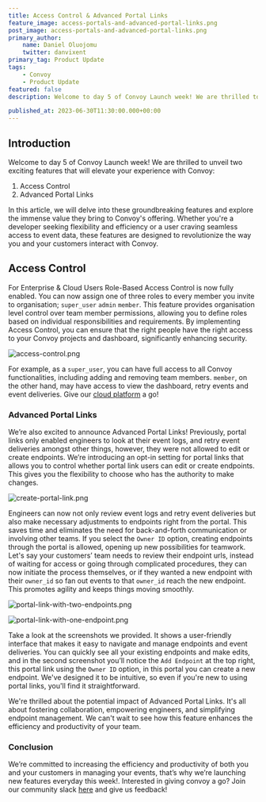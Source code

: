 ```yaml
---
title: Access Control & Advanced Portal Links
feature_image: access-portals-and-advanced-portal-links.png
post_image: access-portals-and-advanced-portal-links.png
primary_author:
    name: Daniel Oluojomu
    twitter: danvixent
primary_tag: Product Update
tags:
    - Convoy
    - Product Update
featured: false
description: Welcome to day 5 of Convoy Launch week! We are thrilled to unveil two exciting features, Access Controls & Advanced Portal Links, that will elevate your experience with Convoy. In this article, we will delve into these groundbreaking features and explore the immense value they bring to Convoy's offering. Whether you're a developer seeking flexibility and efficiency or a user craving seamless access to event data, these features are designed to revolutionize the way you and your customers interact with Convoy.

published_at: 2023-06-30T11:30:00.000+00:00
---
```


## Introduction

Welcome to day 5 of Convoy Launch week! We are thrilled to unveil two exciting features that will elevate your experience with Convoy:

1. Access Control
2. Advanced Portal Links

In this article, we will delve into these groundbreaking features and explore the immense value they bring to Convoy's offering. Whether you're a developer seeking flexibility and efficiency or a user craving seamless access to event data, these features are designed to revolutionize the way you and your customers interact with Convoy.

## Access Control

For Enterprise & Cloud Users Role-Based Access Control is now fully enabled. You can now assign one of three roles to every member you invite to organisation;  `super_user` `admin` `member`. This feature provides organisation level control over team member permissions, allowing you to define roles based on individual responsibilities and requirements. By implementing Access Control, you can ensure that the right people have the right access to your Convoy projects and dashboard, significantly enhancing security.

![access-control.png](/blog-assets/access-control.png)

For example, as a `super_user`, you can have full access to all Convoy functionalities, including adding and removing team members. `member`, on the other hand, may have access to view the dashboard, retry events and event deliveries. Give our [cloud platform](https://dashboard.getconvoy.io/) a go!

### Advanced Portal Links

We’re also excited to announce Advanced Portal Links! Previously, portal links only enabled engineers to look at their event logs, and retry event deliveries amongst other things, however, they were not allowed to edit or create endpoints. We’re introducing an opt-in setting for portal links that allows you to control whether portal link users can edit or create endpoints. This gives you the flexibility to choose who has the authority to make changes.

![create-portal-link.png](/blog-assets/create-portal-link.png)

Engineers can now not only review event logs and retry event deliveries but also make necessary adjustments to endpoints right from the portal. This saves time and eliminates the need for back-and-forth communication or involving other teams. If you select the `Owner ID` option, creating endpoints through the portal is allowed, opening up new possibilities for teamwork. Let's say your customers’ team needs to review their endpoint urls, instead of waiting for access or going through complicated procedures, they can now initiate the process themselves, or if they wanted a new endpoint with their `owner_id` so fan out events to that `owner_id` reach the new endpoint. This promotes agility and keeps things moving smoothly.

![portal-link-with-two-endpoints.png](/blog-assets/portal-link1.png)

![portal-link-with-one-endpoint.png](/blog-assets/portal-link2.png)

Take a look at the screenshots we provided. It shows a user-friendly interface that makes it easy to navigate and manage endpoints and event deliveries. You can quickly see all your existing endpoints and make edits, and in the second screenshot you’ll notice the `Add Endpoint` at the top right, this portal link using the `Owner ID` option, in this portal you can create a new endpoint. We've designed it to be intuitive, so even if you're new to using portal links, you'll find it straightforward.

We're thrilled about the potential impact of Advanced Portal Links. It's all about fostering collaboration, empowering engineers, and simplifying endpoint management. We can't wait to see how this feature enhances the efficiency and productivity of your team.

### Conclusion

We’re committed to increasing the efficiency and productivity of both you and your customers in managing your events, that’s why we’re launching new features everyday this week!. Interested in giving convoy a go? Join our community slack [here](https://convoy-community.slack.com/join/shared_invite/zt-xiuuoj0m-yPp~ylfYMCV9s038QL0IUQ#/shared-invite/email) and give us feedback!